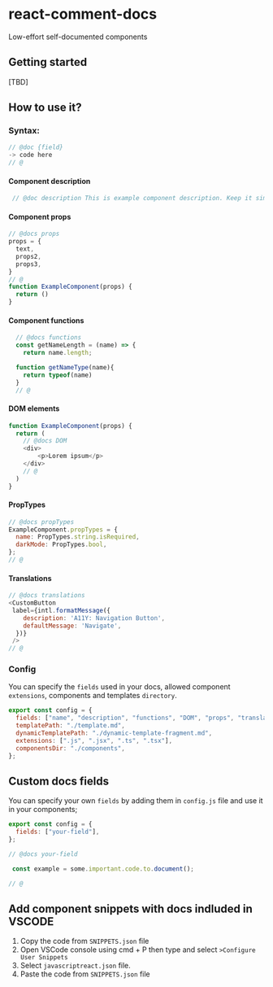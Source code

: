# react-comment-docs

Low-effort self-documented components

## Getting started

[TBD]

## How to use it? 

### Syntax:

```javascript
// @doc {field}
-> code here
// @ 
```
#### Component description
```javascript
 // @doc description This is example component description. Keep it simple and easy to understand, try to describe all the component logic. @
```

#### Component props
```javascript
// @docs props
props = { 
  text,
  props2,
  props3,
}
// @
function ExampleComponent(props) {
  return ()
}
```


#### Component functions 
```javascript
  // @docs functions
  const getNameLength = (name) => {
    return name.length;

  function getNameType(name){
    return typeof(name)  
  }
  // @
```

#### DOM elements
```javascript
function ExampleComponent(props) {
  return (
    // @docs DOM
    <div>
        <p>Lorem ipsum</p>
    </div>
    // @
  )
}
```

#### PropTypes
```javascript
// @docs propTypes
ExampleComponent.propTypes = {
  name: PropTypes.string.isRequired,
  darkMode: PropTypes.bool,
};
// @
```

#### Translations
```javascript
// @docs translations
<CustomButton
 label={intl.formatMessage({
    description: 'A11Y: Navigation Button',
    defaultMessage: 'Navigate',
  })}
 />
// @
```

### Config 
You can specify the `fields` used in your docs, allowed component `extensions`, components and templates `directory`.
```javascript
export const config = {
  fields: ["name", "description", "functions", "DOM", "props", "translation"],
  templatePath: "./template.md",
  dynamicTemplatePath: "./dynamic-template-fragment.md",
  extensions: [".js", ".jsx", ".ts", ".tsx"],
  componentsDir: "./components",
};

```

## Custom docs fields
You can specify your own `fields` by adding them in `config.js` file and use it in your components; 
```javascript
export const config = {
  fields: ["your-field"],
};
```
```javascript
// @docs your-field

 const example = some.important.code.to.document();

// @
```

## Add component snippets with docs indluded in VSCODE 
1. Copy the code from `SNIPPETS.json` file
2. Open VSCode console using cmd + P then type and select `>Configure User Snippets`
3. Select `javascriptreact.json` file.
4. Paste the code from `SNIPPETS.json` file
 


